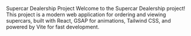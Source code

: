 Supercar Dealership Project
Welcome to the Supercar Dealership project! This project is a modern web application for ordering and viewing supercars, built with React, GSAP for animations, Tailwind CSS, and powered by Vite for fast development.

